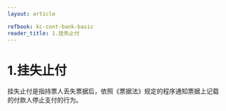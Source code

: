 ```yaml
---
layout: article

refbook: kc-cont-bank-basic
reader_title: 1.挂失止付
---
```


# 1.挂失止付

挂失止付是指持票人丢失票据后，依照《票据法》规定的程序通知票据上记载<br />
    的付款人停止支付的行为。